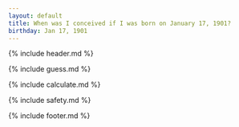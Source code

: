 ```yaml
---
layout: default
title: When was I conceived if I was born on January 17, 1901?
birthday: Jan 17, 1901
---
```


{% include header.md %}

{% include guess.md %}

{% include calculate.md %}

{% include safety.md %}

{% include footer.md %}



